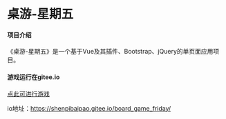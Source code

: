 # 桌游-星期五

#### 项目介绍
《桌游-星期五》是一个基于Vue及其插件、Bootstrap、jQuery的单页面应用项目。

#### 游戏运行在gitee.io
[点此可进行游戏](https://shenpibaipao.gitee.io/board_game_friday/)

io地址：https://shenpibaipao.gitee.io/board_game_friday/